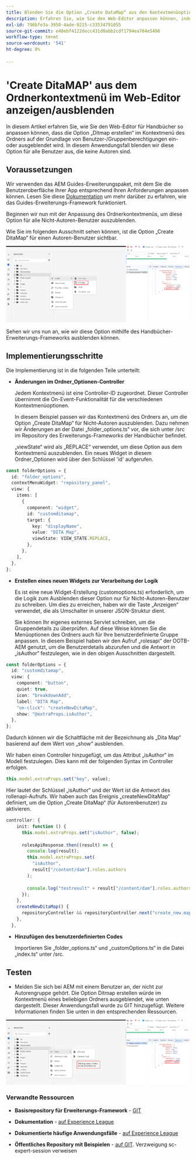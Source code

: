 ```yaml
---
title: Blenden Sie die Option „Create DataMap“ aus den Kontextmenüoptionen des Ordners für bestimmte Benutzer oder Gruppen aus.
description: Erfahren Sie, wie Sie den Web-Editor anpassen können, indem Sie die Option „DitaMap“ aus dem Ordnerkontextmenü für bestimmte Benutzer/Gruppen ausblenden
exl-id: 796bfe3a-3950-4ade-9215-c33534791055
source-git-commit: e40ebf4122decc431d0abb2cdf1794ea704e5496
workflow-type: tm+mt
source-wordcount: '541'
ht-degree: 0%

---
```


# &#39;Create DitaMAP&#39; aus dem Ordnerkontextmenü im Web-Editor anzeigen/ausblenden

In diesem Artikel erfahren Sie, wie Sie den Web-Editor für Handbücher so anpassen können, dass die Option „Ditmap erstellen“ im Kontextmenü des Ordners auf der Grundlage von Benutzer-/Gruppenberechtigungen ein- oder ausgeblendet wird.
In diesem Anwendungsfall blenden wir diese Option für alle Benutzer aus, die keine Autoren sind.

## Voraussetzungen

Wir verwenden das AEM Guides-Erweiterungspaket, mit dem Sie die Benutzeroberfläche Ihrer App entsprechend Ihren Anforderungen anpassen können.
Lesen Sie diese [Dokumentation](https://github.com/adobe/guides-extension/tree/main) um mehr darüber zu erfahren, wie das Guides-Erweiterungs-Framework funktioniert.

Beginnen wir nun mit der Anpassung des Ordnerkontextmenüs, um diese Option für alle Nicht-Autoren-Benutzer auszublenden.

Wie Sie im folgenden Ausschnitt sehen können, ist die Option „Create DitaMap“ für einen Autoren-Benutzer sichtbar.

![Option „Create DitaMap“ ](../../../assets/authoring/ditamap-show-author.png)

Sehen wir uns nun an, wie wir diese Option mithilfe des Handbücher-Erweiterungs-Frameworks ausblenden können.

## Implementierungsschritte

Die Implementierung ist in die folgenden Teile unterteilt:

- **Änderungen im Ordner_Optionen-Controller**

  Jedem Kontextmenü ist eine Controller-ID zugeordnet. Dieser Controller übernimmt die On-Event-Funktionalität für die verschiedenen Kontextmenüoptionen.

  In diesem Beispiel passen wir das Kontextmenü des Ordners an, um die Option „Create DitaMap“ für Nicht-Autoren auszublenden. Dazu nehmen wir Änderungen an der Datei „folder_options.ts“ vor, die sich unter /src im Repository des Erweiterungs-Frameworks der Handbücher befindet.

  „viewState“ wird als „REPLACE“ verwendet, um diese Option aus dem Kontextmenü auszublenden.
Ein neues Widget in diesem Ordner_Optionen wird über den Schlüssel &#39;id&#39; aufgerufen.

```typescript
const folderOptions = {
  id: "folder_options",
  contextMenuWidget: "repository_panel",
  view: {
    items: [
      {
        component: "widget",
        id: "customditamap",
        target: {
          key: "displayName",
          value: "DITA Map",
          viewState: VIEW_STATE.REPLACE,
        },
      },
    ],
  },
};
```

- **Erstellen eines neuen Widgets zur Verarbeitung der Logik**

  Es ist eine neue Widget-Erstellung (customoptions.ts) erforderlich, um die Logik zum Ausblenden dieser Option nur für Nicht-Autoren-Benutzer zu schreiben. Um dies zu erreichen, haben wir die Taste „Anzeigen“ verwendet, die als Umschalter in unserer JSON-Struktur dient.

  Sie können Ihr eigenes externes Servlet schreiben, um die Gruppendetails zu überprüfen. Auf diese Weise können Sie die Menüoptionen des Ordners auch für Ihre benutzerdefinierte Gruppe anpassen.
In diesem Beispiel haben wir den Aufruf „rolesapi“ der OOTB-AEM genutzt, um die Benutzerdetails abzurufen und die Antwort in „isAuthor“ festzulegen, wie in den obigen Ausschnitten dargestellt.

```typescript
const folderOptions = {
  id: "customditamap",
  view: {
    component: "button",
    quiet: true,
    icon: "breakdownAdd",
    label: "DITA Map",
    "on-click": "createNewDitaMap",
    show: "@extraProps.isAuthor",
  },
};
```

Dadurch können wir die Schaltfläche mit der Bezeichnung als „Dita Map“ basierend auf dem Wert von „show“ ausblenden.

Wir haben einen Controller hinzugefügt, um das Attribut „isAuthor“ im Modell festzulegen. Dies kann mit der folgenden Syntax im Controller erfolgen.

```typescript
this.model.extraProps.set("key", value);
```

Hier lautet der Schlüssel „isAuthor“ und der Wert ist die Antwort des rollenapi-Aufrufs.
Wir haben auch das Ereignis „createNewDitaMap“ definiert, um die Option „Create DitaMap“ (für Autorenbenutzer) zu aktivieren.

```typescript
controller: {
    init: function () {
      this.model.extraProps.set("isAuthor", false);

      rolesApiResponse.then((result) => {
        console.log(result);
        this.model.extraProps.set(
          "isAuthor",
          result["/content/dam"].roles.authors
        );

        console.log("testresult" + result["/content/dam"].roles.authors);
      });
    },
    createNewDitaMap() {
      repositoryController && repositoryController.next("create_new.map");
    },
  },
```

- **Hinzufügen des benutzerdefinierten Codes**

  Importieren Sie „folder_options.ts“ und „customOptions.ts“ in die Datei „index.ts“ unter /src.

## Testen

- Melden Sie sich bei AEM mit einem Benutzer an, der nicht zur Autorengruppe gehört. Die Option Ditmap erstellen würde im Kontextmenü eines beliebigen Ordners ausgeblendet, wie unten dargestellt.
Dieser Anwendungsfall wurde zu GIT hinzugefügt. Weitere Informationen finden Sie unten in den entsprechenden Ressourcen.

![Option „DitaMap erstellen“ ausblenden](../../../assets/authoring/ditamap-hide-non-author.png)

### Verwandte Ressourcen

- **Basisrepository für Erweiterungs-Framework** - [GIT](https://github.com/adobe/guides-extension/tree/main)

- **Dokumentation** - [auf Experience League](../../../../../guides-ui-extensions/aem_guides_framework/basic-customisation.md)

- **Dokumentierte häufige Anwendungsfälle** - [auf Experience League](../../../../../guides-ui-extensions/aem_guides_framework/jui-framework.md)

- **Öffentliches Repository mit Beispielen** - [auf GIT](https://github.com/adobe/guides-extension/tree/sc-expert-session). Verzweigung sc-expert-session verweisen

```

```
